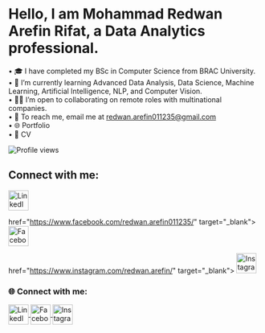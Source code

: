 # Hello, I am Mohammad Redwan Arefin Rifat, a Data Analytics professional.

• 🎓 I have completed my BSc in Computer Science from BRAC University.  
• 🌱 I’m currently learning Advanced Data Analysis, Data Science, Machine Learning, Artificial Intelligence, NLP, and Computer Vision.  
• 🧑‍💻 I’m open to collaborating on remote roles with multinational companies.  
• 📧 To reach me, email me at [redwan.arefin011235@gmail.com](mailto:redwan.arefin011235@gmail.com)  
• 🌐 Portfolio  
• 📄 CV

![Profile views](https://komarev.com/ghpvc/?username=redwan011235&color=blue)

## Connect with me:

<p>
  <a href="https://www.linkedin.com/in/redwanarefin/" target="_blank">
    <img src="https://img.icons8.com/color/48/000000/linkedin.png" alt="LinkedIn" width="40" height="40" /></a>
  
   href="https://www.facebook.com/redwan.arefin011235/" target="_blank">
    <img src="https://img.icons8.com/color/48/000000/facebook.png" alt="Facebook" width="40" height="40" /></a>
  
   href="https://www.instagram.com/redwan.arefin/" target="_blank">
    <img src="https://img.icons8.com/color/48/000000/instagram-new.png" alt="Instagram" width="40" height="40" />
  </a>
</p>


<h3>🌐 Connect with me:</h3>
<p>
  <a href="https://www.linkedin.com/in/YOUR-LINKEDIN" target="_blank" rel="noopener noreferrer">
    <img src="https://img.icons8.com/color/48/linkedin.png" alt="LinkedIn" width="40" height="40" style="vertical-align:middle;"/>
  </a><a href="https://www.facebook.com/YOUR-FACEBOOK" target="_blank" rel="noopener noreferrer">
    <img src="https://img.icons8.com/color/48/facebook.png" alt="Facebook" width="40" height="40" style="vertical-align:middle;"/>
  </a><a href="https://www.instagram.com/YOUR-INSTAGRAM" target="_blank" rel="noopener noreferrer">
    <img src="https://img.icons8.com/color/48/instagram-new.png" alt="Instagram" width="40" height="40" style="vertical-align:middle;"/>
  </a>
</p>











